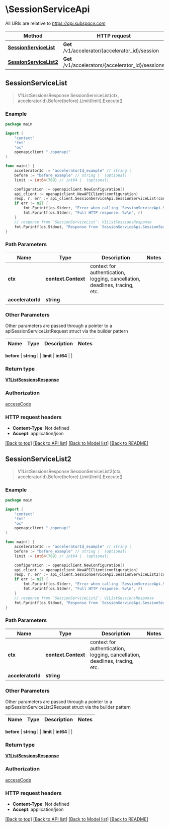 # \SessionServiceApi

All URIs are relative to *https://api.subspace.com*

Method | HTTP request | Description
------------- | ------------- | -------------
[**SessionServiceList**](SessionServiceApi.md#SessionServiceList) | **Get** /v1/accelerator/{accelerator_id}/session | 
[**SessionServiceList2**](SessionServiceApi.md#SessionServiceList2) | **Get** /v1/accelerators/{accelerator_id}/sessions | 



## SessionServiceList

> V1ListSessionsResponse SessionServiceList(ctx, acceleratorId).Before(before).Limit(limit).Execute()



### Example

```go
package main

import (
    "context"
    "fmt"
    "os"
    openapiclient "./openapi"
)

func main() {
    acceleratorId := "acceleratorId_example" // string | 
    before := "before_example" // string |  (optional)
    limit := int64(789) // int64 |  (optional)

    configuration := openapiclient.NewConfiguration()
    api_client := openapiclient.NewAPIClient(configuration)
    resp, r, err := api_client.SessionServiceApi.SessionServiceList(context.Background(), acceleratorId).Before(before).Limit(limit).Execute()
    if err != nil {
        fmt.Fprintf(os.Stderr, "Error when calling `SessionServiceApi.SessionServiceList``: %v\n", err)
        fmt.Fprintf(os.Stderr, "Full HTTP response: %v\n", r)
    }
    // response from `SessionServiceList`: V1ListSessionsResponse
    fmt.Fprintf(os.Stdout, "Response from `SessionServiceApi.SessionServiceList`: %v\n", resp)
}
```

### Path Parameters


Name | Type | Description  | Notes
------------- | ------------- | ------------- | -------------
**ctx** | **context.Context** | context for authentication, logging, cancellation, deadlines, tracing, etc.
**acceleratorId** | **string** |  | 

### Other Parameters

Other parameters are passed through a pointer to a apiSessionServiceListRequest struct via the builder pattern


Name | Type | Description  | Notes
------------- | ------------- | ------------- | -------------

 **before** | **string** |  | 
 **limit** | **int64** |  | 

### Return type

[**V1ListSessionsResponse**](V1ListSessionsResponse.md)

### Authorization

[accessCode](../README.md#accessCode)

### HTTP request headers

- **Content-Type**: Not defined
- **Accept**: application/json

[[Back to top]](#) [[Back to API list]](../README.md#documentation-for-api-endpoints)
[[Back to Model list]](../README.md#documentation-for-models)
[[Back to README]](../README.md)


## SessionServiceList2

> V1ListSessionsResponse SessionServiceList2(ctx, acceleratorId).Before(before).Limit(limit).Execute()



### Example

```go
package main

import (
    "context"
    "fmt"
    "os"
    openapiclient "./openapi"
)

func main() {
    acceleratorId := "acceleratorId_example" // string | 
    before := "before_example" // string |  (optional)
    limit := int64(789) // int64 |  (optional)

    configuration := openapiclient.NewConfiguration()
    api_client := openapiclient.NewAPIClient(configuration)
    resp, r, err := api_client.SessionServiceApi.SessionServiceList2(context.Background(), acceleratorId).Before(before).Limit(limit).Execute()
    if err != nil {
        fmt.Fprintf(os.Stderr, "Error when calling `SessionServiceApi.SessionServiceList2``: %v\n", err)
        fmt.Fprintf(os.Stderr, "Full HTTP response: %v\n", r)
    }
    // response from `SessionServiceList2`: V1ListSessionsResponse
    fmt.Fprintf(os.Stdout, "Response from `SessionServiceApi.SessionServiceList2`: %v\n", resp)
}
```

### Path Parameters


Name | Type | Description  | Notes
------------- | ------------- | ------------- | -------------
**ctx** | **context.Context** | context for authentication, logging, cancellation, deadlines, tracing, etc.
**acceleratorId** | **string** |  | 

### Other Parameters

Other parameters are passed through a pointer to a apiSessionServiceList2Request struct via the builder pattern


Name | Type | Description  | Notes
------------- | ------------- | ------------- | -------------

 **before** | **string** |  | 
 **limit** | **int64** |  | 

### Return type

[**V1ListSessionsResponse**](V1ListSessionsResponse.md)

### Authorization

[accessCode](../README.md#accessCode)

### HTTP request headers

- **Content-Type**: Not defined
- **Accept**: application/json

[[Back to top]](#) [[Back to API list]](../README.md#documentation-for-api-endpoints)
[[Back to Model list]](../README.md#documentation-for-models)
[[Back to README]](../README.md)

